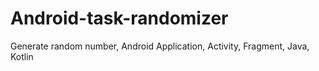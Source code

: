 # Android-task-randomizer
 Generate random number, Android Application, Activity, Fragment, Java, Kotlin
